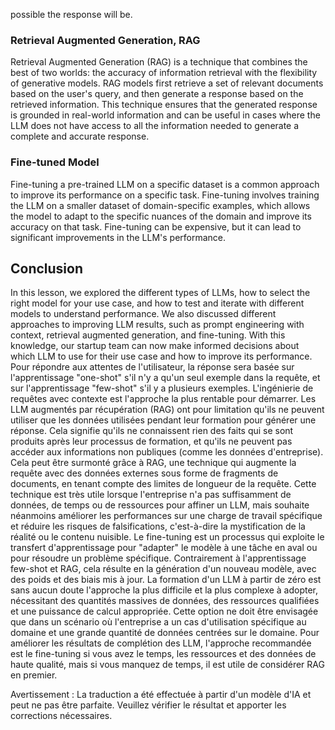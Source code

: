possible the response will be. 

### Retrieval Augmented Generation, RAG

Retrieval Augmented Generation (RAG) is a technique that combines the best of two worlds: the accuracy of information retrieval with the flexibility of generative models. RAG models first retrieve a set of relevant documents based on the user's query, and then generate a response based on the retrieved information. This technique ensures that the generated response is grounded in real-world information and can be useful in cases where the LLM does not have access to all the information needed to generate a complete and accurate response.

### Fine-tuned Model

Fine-tuning a pre-trained LLM on a specific dataset is a common approach to improve its performance on a specific task. Fine-tuning involves training the LLM on a smaller dataset of domain-specific examples, which allows the model to adapt to the specific nuances of the domain and improve its accuracy on that task. Fine-tuning can be expensive, but it can lead to significant improvements in the LLM's performance.

## Conclusion

In this lesson, we explored the different types of LLMs, how to select the right model for your use case, and how to test and iterate with different models to understand performance. We also discussed different approaches to improving LLM results, such as prompt engineering with context, retrieval augmented generation, and fine-tuning. With this knowledge, our startup team can now make informed decisions about which LLM to use for their use case and how to improve its performance.
Pour répondre aux attentes de l'utilisateur, la réponse sera basée sur l'apprentissage "one-shot" s'il n'y a qu'un seul exemple dans la requête, et sur l'apprentissage "few-shot" s'il y a plusieurs exemples. L'ingénierie de requêtes avec contexte est l'approche la plus rentable pour démarrer. Les LLM augmentés par récupération (RAG) ont pour limitation qu'ils ne peuvent utiliser que les données utilisées pendant leur formation pour générer une réponse. Cela signifie qu'ils ne connaissent rien des faits qui se sont produits après leur processus de formation, et qu'ils ne peuvent pas accéder aux informations non publiques (comme les données d'entreprise). Cela peut être surmonté grâce à RAG, une technique qui augmente la requête avec des données externes sous forme de fragments de documents, en tenant compte des limites de longueur de la requête. Cette technique est très utile lorsque l'entreprise n'a pas suffisamment de données, de temps ou de ressources pour affiner un LLM, mais souhaite néanmoins améliorer les performances sur une charge de travail spécifique et réduire les risques de falsifications, c'est-à-dire la mystification de la réalité ou le contenu nuisible. Le fine-tuning est un processus qui exploite le transfert d'apprentissage pour "adapter" le modèle à une tâche en aval ou pour résoudre un problème spécifique. Contrairement à l'apprentissage few-shot et RAG, cela résulte en la génération d'un nouveau modèle, avec des poids et des biais mis à jour. La formation d'un LLM à partir de zéro est sans aucun doute l'approche la plus difficile et la plus complexe à adopter, nécessitant des quantités massives de données, des ressources qualifiées et une puissance de calcul appropriée. Cette option ne doit être envisagée que dans un scénario où l'entreprise a un cas d'utilisation spécifique au domaine et une grande quantité de données centrées sur le domaine. Pour améliorer les résultats de complétion des LLM, l'approche recommandée est le fine-tuning si vous avez le temps, les ressources et des données de haute qualité, mais si vous manquez de temps, il est utile de considérer RAG en premier.


Avertissement : La traduction a été effectuée à partir d'un modèle d'IA et peut ne pas être parfaite. Veuillez vérifier le résultat et apporter les corrections nécessaires.